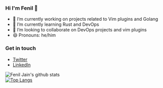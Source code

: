### Hi I'm Fenil 👋

- 🔭 I’m currently working on projects related to Vim plugins and Golang
- 🌱 I’m currently learning Rust and DevOps
- 👯 I’m looking to collaborate on DevOps projects and vim plugins
- 😄 Pronouns: he/him

### Get in touch

- [Twitter](https://twitter.com/FenilJain7)
- [LinkedIn](https://www.linkedin.com/in/fenil-jain-b3711117b/)

![Fenil Jain's github stats](https://github-readme-stats.vercel.app/api?username=feniljain)
<br />
[![Top Langs](https://github-readme-stats.vercel.app/api/top-langs/?username=feniljain)](https://github.com/feniljain/github-readme-stats)

